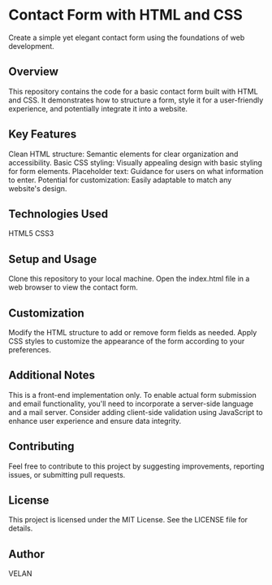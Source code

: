 # Contact Form with HTML and CSS

Create a simple yet elegant contact form using the foundations of web development.

## Overview

This repository contains the code for a basic contact form built with HTML and CSS. It demonstrates how to structure a form, style it for a user-friendly experience, and potentially integrate it into a website.

## Key Features

Clean HTML structure: Semantic elements for clear organization and accessibility.
Basic CSS styling: Visually appealing design with basic styling for form elements.
Placeholder text: Guidance for users on what information to enter.
Potential for customization: Easily adaptable to match any website's design.
## Technologies Used

HTML5
CSS3
## Setup and Usage

Clone this repository to your local machine.
Open the index.html file in a web browser to view the contact form.
## Customization

Modify the HTML structure to add or remove form fields as needed.
Apply CSS styles to customize the appearance of the form according to your preferences.
## Additional Notes

This is a front-end implementation only. To enable actual form submission and email functionality, you'll need to incorporate a server-side language and a mail server.
Consider adding client-side validation using JavaScript to enhance user experience and ensure data integrity.
## Contributing

Feel free to contribute to this project by suggesting improvements, reporting issues, or submitting pull requests.

## License

This project is licensed under the MIT License. See the LICENSE file for details.

## Author
VELAN

